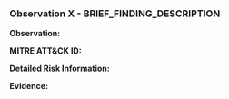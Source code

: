 ### Observation X - BRIEF_FINDING_DESCRIPTION 

**Observation:**

**MITRE ATT&CK ID:**

**Detailed Risk Information:**

**Evidence:**
